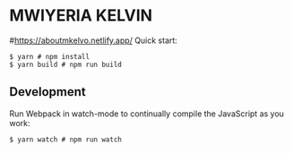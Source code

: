 # MWIYERIA KELVIN 
#https://aboutmkelvo.netlify.app/
Quick start:

```
$ yarn # npm install
$ yarn build # npm run build
````

## Development

Run Webpack in watch-mode to continually compile the JavaScript as you work:

```
$ yarn watch # npm run watch
```


